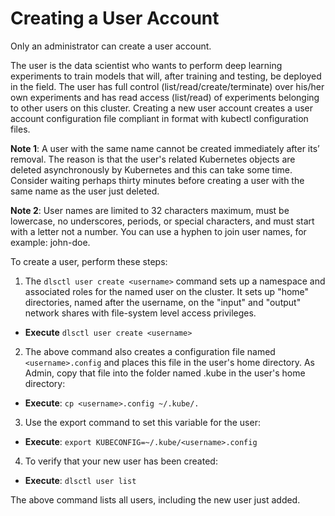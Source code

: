 # Creating a User Account

Only an administrator can create a user account. 

The user is the data scientist who wants to perform deep learning experiments to train models that 
will, after training and testing, be deployed in the field. The user has full control (list/read/create/terminate) 
over his/her own experiments and has read access (list/read) of experiments belonging to other users on this cluster. 
Creating a new user account creates a user account configuration file compliant in format with kubectl configuration files.

**Note 1**: A user with the same name cannot be created immediately after its’ removal. The reason is that the user's related Kubernetes objects are deleted asynchronously by Kubernetes and this can take some time. Consider waiting perhaps thirty minutes before creating a user with the same name as the user just deleted.

**Note 2**: User names are limited to 32 characters maximum, must be lowercase, no underscores, periods, or special characters, and must start with a letter not a number. You can use a hyphen to join user names, for example: john-doe.

To create a user, perform these steps:

1. The `dlsctl user create <username>`  command sets up a namespace and associated roles for the named user on the cluster. It sets up "home" directories, named after the username, on the "input" and "output" network shares with file-system level access privileges.
  * **Execute** `dlsctl user create <username>`

2. The above command also creates a configuration file named `<username>.config` and places this file in the user's home directory. As Admin, copy that file into the folder named .kube in the user's home directory:
  * **Execute**: `cp <username>.config ~/.kube/.`

3. Use the export command to set this variable for the user:
  * **Execute**: `export KUBECONFIG=~/.kube/<username>.config`

4. To verify that your new user has been created:
 * **Execute**: `dlsctl user list`

The above command lists all users, including the new user just added.
